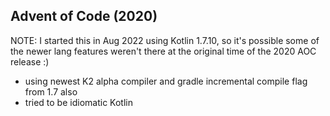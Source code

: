 ## Advent of Code (2020)

NOTE: I started this in Aug 2022 using Kotlin 1.7.10, so it's possible some of the newer lang features weren't there at the original time of the 2020 AOC release :)

- using newest K2 alpha compiler and gradle incremental compile flag from 1.7 also
- tried to be idiomatic Kotlin